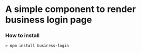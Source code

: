# A simple component to render business login page

### How to install

```
> npm install business-login
```
